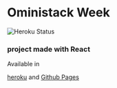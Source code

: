 # Oministack Week 

![Heroku Status](https://heroku-badge.herokuapp.com/?app=oministack-f)


### project made with React

Available in 

[heroku](https://oministack-f.herokuapp.com/)
and
[Github Pages](https://igorwilliam.github.io/oministack-frontend/)
